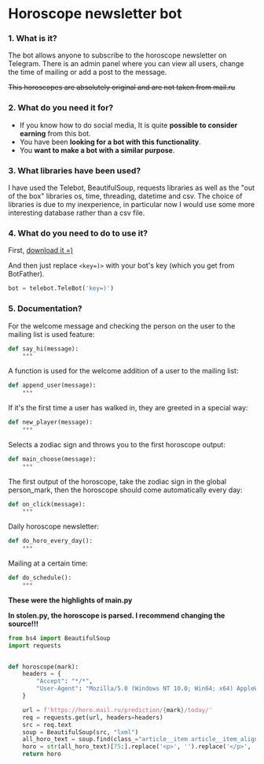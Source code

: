 # Horoscope newsletter bot
### 1. What is it?
The bot allows anyone to subscribe to the horoscope newsletter on Telegram. There is an admin panel where you can view all users, change the time of mailing or add a post to the message. 

~~This horoscopes are absolutely original and are not taken from mail.ru~~

### 2. What do you need it for?
- If you know how to do social media, It is quite __possible to consider earning__ from this bot.
- You have been __looking for a bot with this functionality__.
- You __want to make a bot with a similar purpose__.

### 3. What libraries have been used?
I have used the Telebot, BeautifulSoup, requests libraries as well as the "out of the box" libraries os, time, threading, datetime and csv. The choice of libraries is due to my inexperience, in particular now I would use some more interesting database rather than a csv file.

### 4. What do you need to do to use it?
First, [download it =)](https://github.com/LevRuzaev/Horoscope-newsletter-bot/releases/tag/Horobot)

And then just replace ```<key=)>``` with your bot's key (which you get from BotFather).
```python
bot = telebot.TeleBot('key=)')
```

### 5. Documentation?
For the welcome message and checking the person on the user to the mailing list is used feature:
```python
def say_hi(message):
    ***
```

A function is used for the welcome addition of a user to the mailing list:

```python
def append_user(message):
    ***
```

If it's the first time a user has walked in, they are greeted in a special way:

```python
def new_player(message):
    ***
```

Selects a zodiac sign and throws you to the first horoscope output:

```python
def main_choose(message):
    ***
```

The first output of the horoscope, take the zodiac sign in the global person_mark, then the horoscope should come automatically every day:

```python
def on_click(message):
    ***
```

Daily horoscope newsletter:

```python
def do_horo_every_day():
    ***
```

Mailing at a certain time:

```python
def do_schedule():
    ***
```

__These were the highlights of main.py__

__In stolen.py, the horoscope is parsed. I recommend changing the source!!!__
```python
from bs4 import BeautifulSoup
import requests


def horoscope(mark):
    headers = {
        "Accept": "*/*",
        "User-Agent": "Mozilla/5.0 (Windows NT 10.0; Win64; x64) AppleWebKit/537.36 (KHTML, like Gecko) Chrome/113.0.0.0 Safari/537.36 OPR/99.0.0.0 (Edition Yx GX)"
    }

    url = f'https://horo.mail.ru/prediction/{mark}/today/'
    req = requests.get(url, headers=headers)
    src = req.text
    soup = BeautifulSoup(src, "lxml")
    all_horo_text = soup.find(class_="article__item article__item_alignment_left article__item_html")
    horo = str(all_horo_text)[75:].replace('<p>', '').replace('</p>', '').replace('</div>', '')
    return horo

```

